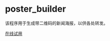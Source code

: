 # poster_builder

该程序用于生成带二维码的新闻海报，以供各处转发。

[在线试用][1]


  [1]: http://web.v2gogo.com/poster_create/index.html

